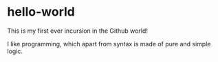 # hello-world
This is my first ever incursion in the Github world!

I like programming, which apart from syntax is made of pure and simple logic. 
